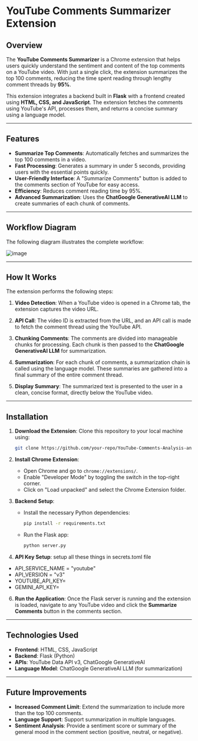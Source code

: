 
# YouTube Comments Summarizer Extension

## Overview

The **YouTube Comments Summarizer** is a Chrome extension that helps users quickly understand the sentiment and content of the top comments on a YouTube video. With just a single click, the extension summarizes the top 100 comments, reducing the time spent reading through lengthy comment threads by **95%**.

This extension integrates a backend built in **Flask** with a frontend created using **HTML, CSS, and JavaScript**. The extension fetches the comments using YouTube's API, processes them, and returns a concise summary using a language model.

---

## Features

- **Summarize Top Comments**: Automatically fetches and summarizes the top 100 comments in a video.
- **Fast Processing**: Generates a summary in under 5 seconds, providing users with the essential points quickly.
- **User-Friendly Interface**: A "Summarize Comments" button is added to the comments section of YouTube for easy access.
- **Efficiency**: Reduces comment reading time by 95%.
- **Advanced Summarization**: Uses the **ChatGoogle GenerativeAI LLM** to create summaries of each chunk of comments.

---
## Workflow Diagram

The following diagram illustrates the complete workflow:

![image](https://github.com/user-attachments/assets/206c81e3-59b5-428c-a24f-69ac84660b6d)

---

## How It Works

The extension performs the following steps:

1. **Video Detection**: When a YouTube video is opened in a Chrome tab, the extension captures the video URL.
   
2. **API Call**: The video ID is extracted from the URL, and an API call is made to fetch the comment thread using the YouTube API.

3. **Chunking Comments**: The comments are divided into manageable chunks for processing. Each chunk is then passed to the **ChatGoogle GenerativeAI LLM** for summarization.

4. **Summarization**: For each chunk of comments, a summarization chain is called using the language model. These summaries are gathered into a final summary of the entire comment thread.

5. **Display Summary**: The summarized text is presented to the user in a clean, concise format, directly below the YouTube video.

---

## Installation

1. **Download the Extension**:
   Clone this repository to your local machine using:
   ```bash
   git clone https://github.com/your-repo/YouTube-Comments-Analysis-and-Summary.git
   ```

2. **Install Chrome Extension**:
   - Open Chrome and go to `chrome://extensions/`.
   - Enable "Developer Mode" by toggling the switch in the top-right corner.
   - Click on "Load unpacked" and select the Chrome Extension folder.

3. **Backend Setup**:
   - Install the necessary Python dependencies:
     ```bash
     pip install -r requirements.txt
     ```
   - Run the Flask app:
     ```bash
     python server.py
     ```

4. **API Key Setup**:
setup all these things in secrets.toml file

- API_SERVICE_NAME = "youtube"
- API_VERSION = "v3"
- YOUTUBE_API_KEY=
- GEMINI_API_KEY=

6. **Run the Application**:
   Once the Flask server is running and the extension is loaded, navigate to any YouTube video and click the **Summarize Comments** button in the comments section.

---

## Technologies Used

- **Frontend**: HTML, CSS, JavaScript
- **Backend**: Flask (Python)
- **APIs**: YouTube Data API v3, ChatGoogle GenerativeAI
- **Language Model**: ChatGoogle GenerativeAI LLM (for summarization)

---

## Future Improvements

- **Increased Comment Limit**: Extend the summarization to include more than the top 100 comments.
- **Language Support**: Support summarization in multiple languages.
- **Sentiment Analysis**: Provide a sentiment score or summary of the general mood in the comment section (positive, neutral, or negative).
